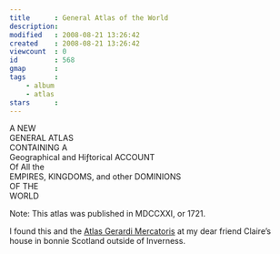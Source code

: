 ```yaml
---
title      : General Atlas of the World
description: 
modified   : 2008-08-21 13:26:42
created    : 2008-08-21 13:26:42
viewcount  : 0
id         : 568
gmap       : 
tags       : 
    - album
    - atlas
stars      : 
---
```


<div class="oldstyle title">
A NEW<br>
GENERAL ATLAS<br>
CONTAINING A<br>
Geographical and Hiƒtorical ACCOUNT<br>
Of All the<br>
EMPIRES, KINGDOMS, and other DOMINIONS<br>
OF THE<br>
WORLD  
</div>

Note: This atlas was published in MDCCXXI, or 1721.  

I found this and the <a href="/Atlas-Gerardi-Mercatoris">Atlas Gerardi Mercatoris</a> at my dear friend Claire’s house in bonnie Scotland outside of Inverness.